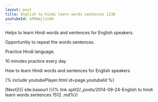 ```yaml
---
layout: post
title: English to hindi learn words sentences 1238 
youtubeId: ePD8mjlzx94
---
```

 
 
Helps to learn Hindi words and sentences for English speakers.

Opportunitiy to repeat the words sentences. 

Practice Hindi language. 
 
10 minutes practice every day. 
 
How to learn Hindi words and sentences for English speakers 
 
{% include youtubePlayer.html id=page.youtubeId %}
 
 
[Next]({{ site.baseurl }}{% link  split2/_posts/2014-09-24-English to hindi learn words sentences 1512 .md%})
 
